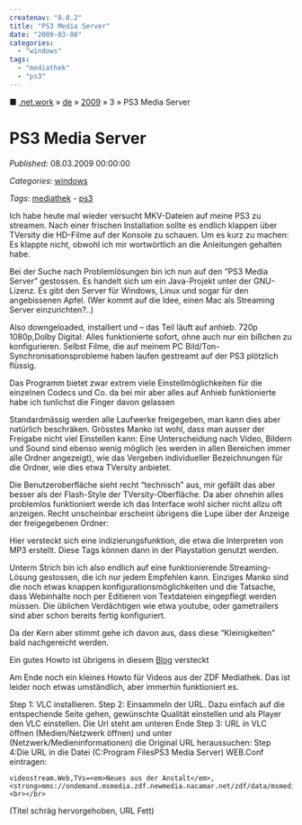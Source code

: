```yaml
---
createnav: "0.0.2"
title: "PS3 Media Server"
date: "2009-03-08"
categories: 
  - "windows"
tags: 
  - "mediathek"
  - "ps3"
---
```

■ [.net.work](/) » [de](/de) » [2009](/de#2009)  » 3 » PS3 Media Server

# PS3 Media Server
_Published:_ 08.03.2009 00:00:00

_Categories_: [windows](/de/categories#windows)

_Tags_: [mediathek](/de/tags#mediathek) - [ps3](/de/tags#ps3)


Ich habe heute mal wieder versucht MKV-Dateien auf meine PS3 zu streamen. Nach einer frischen Installation sollte es endlich klappen über TVersity die HD-Filme auf der Konsole zu schauen. Um es kurz zu machen: Es klappte nicht, obwohl ich mir wortwörtlich an die Anleitungen gehalten habe.

Bei der Suche nach Problemlösungen bin ich nun auf den “PS3 Media Server” gestossen. Es handelt sich um ein Java-Projekt unter der GNU-Lizenz. Es gibt den Server für Windows, Linux und sogar für den angebissenen Apfel. (Wer kommt auf die Idee, einen Mac als Streaming Server einzurichten?..)

Also downgeloaded, installiert und – das Teil läuft auf anhieb. 720p 1080p,Dolby Digital: Alles funktionierte sofort, ohne auch nur ein bißchen zu konfigurieren. Selbst Filme, die auf meinem PC Bild/Ton-Synchronisationsprobleme haben laufen gestreamt auf der PS3 plötzlich flüssig.

Das Programm bietet zwar extrem viele Einstellmöglichkeiten für die einzelnen Codecs und Co. da bei mir aber alles auf Anhieb funktionierte habe ich tunlichst die Finger davon gelassen

Standardmässig werden alle Laufwerke freigegeben, man kann dies aber natürlich beschräken. Grösstes Manko ist wohl, dass man ausser der Freigabe nicht viel Einstellen kann: Eine Unterscheidung nach Video, Bildern und Sound sind ebenso wenig möglich (es werden in allen Bereichen immer alle Ordner angezeigt), wie das Vergeben individueller Bezeichnungen für die Ordner, wie dies etwa TVersity anbietet.

Die Benutzeroberfläche sieht recht “technisch” aus, mir gefällt das aber besser als der Flash-Style der TVersity-Oberfläche. Da aber ohnehin alles problemlos funktioniert werde ich das Interface wohl sicher nicht allzu oft anzeigen. Recht unscheinbar erscheint übrigens die Lupe über der Anzeige der freigegebenen Ordner:

Hier versteckt sich eine indizierungsfunktion, die etwa die Interpreten von MP3 erstellt. Diese Tags können dann in der Playstation genutzt werden.

Unterm Strich bin ich also endlich auf eine funktionierende Streaming-Lösung gestossen, die ich nur jedem Empfehlen kann. Einziges Manko sind die noch etwas knappen konfigurationsmöglichkeiten und die Tatsache, dass Webinhalte noch per Editieren von Textdateien eingepflegt werden müssen. Die üblichen Verdächtigen wie etwa youtube, oder gametrailers sind aber schon bereits fertig konfiguriert.

Da der Kern aber stimmt gehe ich davon aus, dass diese “Kleinigkeiten” bald nachgereicht werden.

Ein gutes Howto ist übrigens in diesem [Blog](http://otmanix.de/2009/01/30/howto-ps3-media-server-auf-windows-xp/) versteckt

Am Ende noch ein kleines Howto für Videos aus der ZDF Mediathek. Das ist leider noch etwas umständlich, aber immerhin funktioniert es.

Step 1: VLC installieren. Step 2: Einsammeln der URL. Dazu einfach auf die entspechende Seite gehen, gewünschte Qualität einstellen und als Player den VLC einstellen. Die Url steht am unteren Ende Step 3: URL in VLC öffnen (Medien/Netzwerk öffnen) und unter (Netzwerk/Medieninformationen) die Original URL heraussuchen: Step 4:Die URL in die Datei (C:Program FilesPS3 Media Server) WEB.Conf eintragen:

```
videostream.Web,TVs=<em>Neues aus der Anstalt</em>,<strong>mms://ondemand.msmedia.zdf.newmedia.nacamar.net/zdf/data/msmedia/zdf/09/02/090217_anstalt_nad_vh.wmv</strong><br></br>
```

(Titel schräg hervorgehoben, URL Fett)
